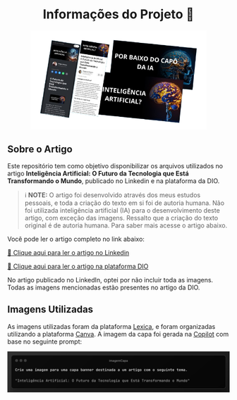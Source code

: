 # <h1 align="center"> Informações do Projeto 📃 </h1>
<p align="center">
<img 
    src="assets/capa.png"
    width="400"  
/>
</p>


## Sobre o Artigo
Este repositório tem como objetivo disponibilizar os arquivos utilizados no artigo **Inteligência Artificial: O Futuro da Tecnologia que Está Transformando o Mundo**, publicado no Linkedin e na plataforma da DIO.

> ℹ️ **NOTE:** O artigo foi desenvolvido através dos meus estudos pessoais, e toda a criação do texto em si foi de autoria humana. Não foi utilizada inteligência artificial (IA) para o desenvolvimento deste artigo, com exceção das imagens. Ressalto que a criação do texto original é de autoria humana. Para saber mais acesse o artigo abaixo.
   
Você pode ler o artigo completo no link abaixo:  

<a target="_blank" href="https://www.linkedin.com/pulse/intelig%2525C3%2525AAncia-artificial-o-futuro-da-tecnologia-que-luiz-sinhoca-svcif/?trackingId=vGraX3ypTtqop5F7qEOhgg%3D%3D" title="View PDF now"> 📕 Clique aqui para ler o artigo no Linkedin</a>

<a target="_blank" href="https://www.dio.me/articles/o-futuro-da-tecnologia-que-esta-transformando-o-mundo" title="View PDF now"> 📕 Clique aqui para ler o artigo na plataforma DIO</a>

No artigo publicado no LinkedIn, optei por não incluir toda as imagens. Todas as imagens mencionadas estão presentes no artigo da DIO.

## Imagens Utilizadas

As imagens utilizadas foram da plataforma 
<a target="_blank" href=" https://lexica.art/" title="View page">Lexica</a>, e foram organizadas utilizando a plataforma <a target="_blank" href=" https://www.canva.com/" title="View page">Canva</a>. A imagem da capa foi gerada na <a target="_blank" href=" https://copilot.microsoft.com/" title="View page">Copilot</a> com base no seguinte prompt:

<p align="center">
<img 
    src="assets/imagemCapa.png"
    width="700"  
/>
</p>
  
